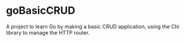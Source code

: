 ﻿# goBasicCRUD
A project to learn Go by making a basic CRUD application, using the Chi library to manage the HTTP router.
